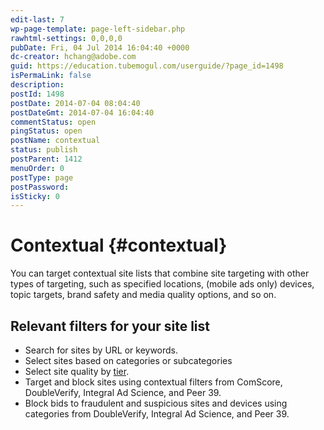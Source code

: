 ```yaml
---
edit-last: 7
wp-page-template: page-left-sidebar.php
rawhtml-settings: 0,0,0,0
pubDate: Fri, 04 Jul 2014 16:04:40 +0000
dc-creator: hchang@adobe.com
guid: https://education.tubemogul.com/userguide/?page_id=1498
isPermaLink: false
description: 
postId: 1498
postDate: 2014-07-04 08:04:40
postDateGmt: 2014-07-04 16:04:40
commentStatus: open
pingStatus: open
postName: contextual
status: publish
postParent: 1412
menuOrder: 0
postType: page
postPassword: 
isSticky: 0
---
```


# Contextual {#contextual}

<!-- Need to completely rewrite this base on current UI. -->

You can target contextual site lists that combine site targeting with other types of targeting, such as specified locations, (mobile ads only) devices, topic targets, brand safety and media quality options, and so on.

<!-- The Sitelist tool doesn't exist anymore, so see if any of this is relevant and/or if new info. needs to be rewritten.  -->

## Relevant filters for your site list

* Search for sites by URL or keywords.
* Select sites based on categories or subcategories
* Select site quality by [tier](../../../user-guide/planning/brand-safety/sitesafe-quality.md).
* Target and block sites using contextual filters from ComScore, DoubleVerify, Integral Ad Science, and Peer 39.
* Block bids to fraudulent and suspicious sites and devices using categories from  DoubleVerify, Integral Ad Science, and Peer 39.
